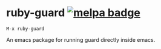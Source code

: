 ruby-guard [![melpa badge][melpa-badge]][melpa-link]
==========

``M-x ruby-guard``

An emacs package for running guard directly inside emacs.


[melpa-link]: http://melpa.org/#/ruby-guard
[melpa-badge]: http://melpa.org/packages/ruby-guard-badge.svg
